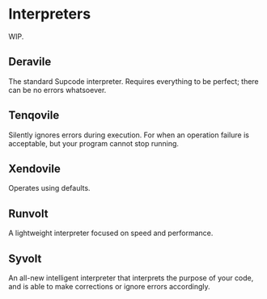 # Interpreters

WIP.


## Deravile

The standard Supcode interpreter. Requires everything to be perfect; there can be no errors whatsoever.


## Tenqovile

Silently ignores errors during execution. For when an operation failure is acceptable, but your program cannot stop running.


## Xendovile

Operates using defaults.


## Runvolt

A lightweight interpreter focused on speed and performance.


## Syvolt

An all-new intelligent interpreter that interprets the purpose of your code, and is able to make corrections or ignore errors accordingly.

